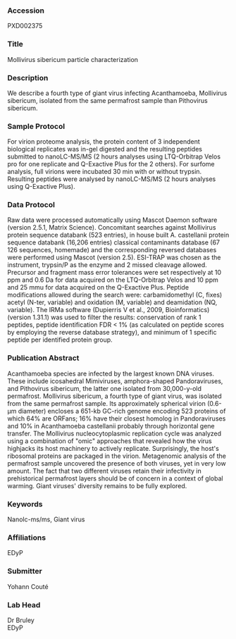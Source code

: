 ### Accession
PXD002375

### Title
Mollivirus sibericum particle characterization

### Description
We describe a fourth type of giant virus infecting Acanthamoeba, Mollivirus sibericum, isolated from the same permafrost sample than Pithovirus sibericum.

### Sample Protocol
For virion proteome analysis, the protein content of 3 independent biological replicates was in-gel digested and the resulting peptides submitted to nanoLC-MS/MS (2 hours analyses using LTQ-Orbitrap Velos pro for one replicate and Q-Exactive Plus for the 2 others). For surfome analysis, full virions were incubated 30 min with or without trypsin. Resulting peptides were analysed by nanoLC-MS/MS (2 hours analyses using Q-Exactive Plus).

### Data Protocol
Raw data were processed automatically using Mascot Daemon software (version 2.5.1, Matrix Science). Concomitant searches against Mollivirus protein sequence databank (523 entries), in house built A. castellanii protein sequence databank (16,206 entries) classical contaminants database (67 126 sequences, homemade) and the corresponding reversed databases were performed using Mascot (version 2.5). ESI-TRAP was chosen as the instrument, trypsin/P as the enzyme and 2 missed cleavage allowed. Precursor and fragment mass error tolerances were set respectively at 10 ppm and 0.6 Da for data acquired on the LTQ-Orbitrap Velos and 10 ppm and 25 mmu for data acquired on the Q-Exactive Plus. Peptide modifications allowed during the search were: carbamidomethyl (C, fixes) acetyl (N-ter, variable) and oxidation (M, variable) and deamidation (NQ, variable). The IRMa software (Dupierris V et al., 2009, Bioinformatics) (version 1.31.1) was used to filter the results: conservation of rank 1 peptides, peptide identification FDR < 1% (as calculated on peptide scores by employing the reverse database strategy), and minimum of 1 specific peptide per identified protein group.

### Publication Abstract
Acanthamoeba species are infected by the largest known DNA viruses. These include icosahedral Mimiviruses, amphora-shaped Pandoraviruses, and Pithovirus sibericum, the latter one isolated from 30,000-y-old permafrost. Mollivirus sibericum, a fourth type of giant virus, was isolated from the same permafrost sample. Its approximately spherical virion (0.6-&#xb5;m diameter) encloses a 651-kb GC-rich genome encoding 523 proteins of which 64% are ORFans; 16% have their closest homolog in Pandoraviruses and 10% in Acanthamoeba castellanii probably through horizontal gene transfer. The Mollivirus nucleocytoplasmic replication cycle was analyzed using a combination of "omic" approaches that revealed how the virus highjacks its host machinery to actively replicate. Surprisingly, the host's ribosomal proteins are packaged in the virion. Metagenomic analysis of the permafrost sample uncovered the presence of both viruses, yet in very low amount. The fact that two different viruses retain their infectivity in prehistorical permafrost layers should be of concern in a context of global warming. Giant viruses' diversity remains to be fully explored.

### Keywords
Nanolc-ms/ms, Giant virus

### Affiliations
EDyP

### Submitter
Yohann Couté

### Lab Head
Dr Bruley  
EDyP



